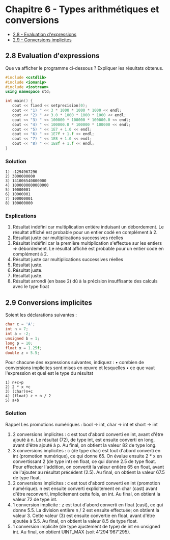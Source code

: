 # Chapitre 6 - Types arithmétiques et conversions

- [2.8 - Evaluation d'expressions](#28-evaluation-dexpressions)
- [2.9 - Conversions implicites](#29-conversions-implicites)

## 2.8 Evaluation d'expressions

Que va afficher le programme ci-dessous ? Expliquer les résultats obtenus.

~~~cpp
#include <cstdlib>
#include <iomanip>
#include <iostream>
using namespace std;

int main() {
   cout << fixed << setprecision(0);
   cout << "1) " << 3 * 1000 * 1000 * 1000 << endl;
   cout << "2) " << 3.0 * 1000 * 1000 * 1000 << endl;
   cout << "3) " << 100000 * 100000 * 100000.0 << endl;
   cout << "4) " << 100000.0 * 100000 * 100000 << endl;
   cout << "5) " << 1E7 + 1.0 << endl;
   cout << "6) " << 1E7f + 1.f << endl;
   cout << "7) " << 1E8 + 1.0 << endl;
   cout << "8) " << 1E8f + 1.f << endl;
}
~~~

### Solution 
~~~
1) -1294967296
2) 3000000000
3) 141006540800000
4) 1000000000000000
5) 10000001
6) 10000001
7) 100000001
8) 100000000
~~~

### Explications
1) Résultat indéfini car multiplication entière induisant un débordement. Le résultat affiché est probable pour un entier codé en complément à 2. 
2) Résultat juste car multiplications successives réelles
3) Résultat indéfini car la première multiplication s'effectue sur les entiers => débordement. Le résultat affiché est probable pour un entier codé en complément à 2.
4) Résultat juste car multiplications successives réelles
5) Résultat juste.
6) Résultat juste.
7) Résultat juste.
8) Résultat arrondi (en base 2) dû à la précision insuffisante des calculs avec le type float

## 2.9 Conversions implicites

Soient les déclarations suivantes :
~~~cpp
char c = 'A';
int n = 7;
int a = -2;
unsigned b = 1;
long p = 10;
float x = 1.25f;
double z = 5.5;
~~~

Pour chacune des expressions suivantes, indiquez :
• combien de conversions implicites sont mises en œuvre et lesquelles
• ce que vaut l'expression et quel est le type du résultat

~~~
1) n+c+p
2) 2 * x +c
3) (char)n+c
4) (float) z + n / 2
5) a+b
~~~

### Solution 
Rappel Les promotions numériques : bool → int, char → int et short → int
1) 2 conversions implicites : c est tout d'abord converti en int, avant d'être ajouté à n.
Le résultat (72), de type int, est ensuite converti en long, avant d'être ajouté à p. Au final, on obtient la valeur 82 de type long.
2) 3 conversions implicites : c (de type char) est tout d'abord converti en int (promotion numérique), ce qui donne 65. On évalue ensuite 2 * x en convertissant 2 (de type int) en float, ce qui donne 2.5 de type float.
Pour effectuer l'addition, on convertit la valeur entière 65 en float, avant de l'ajouter au résultat précédent (2.5).
Au final, on obtient la valeur 67.5 de type float.
3) 2 conversions implicites : c est tout d'abord converti en int (promotion numérique).
n est ensuite converti explicitement en char (cast) avant d'être reconverti, implicitement cette fois, en int.
Au final, on obtient la valeur 72 de type int.
4) 1 conversion implicite : z est tout d'abord converti en float (cast), ce qui donne 5.5.
La division entière n / 2 est ensuite effectuée; on obtient la valeur 3. Cette valeur (3) est ensuite convertie en float, avant d'être ajoutée à 5.5. Au final, on obtient la valeur 8.5 de type float.
5) 1 conversion implicite (de type ajustement de type) de int en unsigned int. Au final, on obtient UINT_MAX (soit 4'294'967'295).
